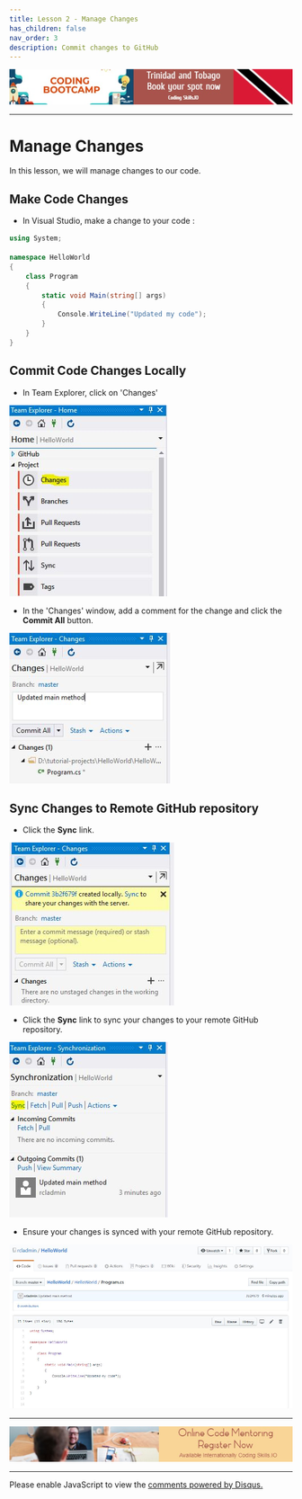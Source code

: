 ```yaml
---
title: Lesson 2 - Manage Changes
has_children: false
nav_order: 3
description: Commit changes to GitHub
---
```


[![ad](../img/bootcamp.jpg)](https://rclapp.com/bootcamp.html)

****

# Manage Changes

In this lesson, we will manage changes to our code.

## Make Code Changes

- In Visual Studio, make a change to your code :

```csharp
using System;

namespace HelloWorld
{
    class Program
    {
        static void Main(string[] args)
        {
            Console.WriteLine("Updated my code");
        }
    }
}
```

## Commit Code Changes Locally

- In Team Explorer, click on 'Changes'

![img](../img/changes.JPG)

- In the 'Changes' window, add a comment for the change and click the **Commit All** button.

![img](../img/changes2.JPG)

## Sync Changes to Remote GitHub repository

- Click the **Sync** link.

![img](../img/changes3.JPG)

- Click the **Sync** link to sync your changes to your remote GitHub repository.

![img](../img/changes4.JPG)

- Ensure your changes is synced with your remote GitHub repository.

![img](../img/changes5.JPG)

****

[![ad](../img/online-mentoring.jpg)](https://rclapp.com/mentors.html)

****

<div id="disqus_thread"></div>
<script>
var disqus_config = function () {
this.page.url = 'https://github.tutorial.rclapp.com/lessons/lesson2.html';
this.page.identifier = 'a02-02'; 
};
(function() { 
var d = document, s = d.createElement('script');
s.src = 'https://coding-skills-io.disqus.com/embed.js';
s.setAttribute('data-timestamp', +new Date());
(d.head || d.body).appendChild(s);
})();
</script>
<noscript>Please enable JavaScript to view the <a href="https://disqus.com/?ref_noscript">comments powered by Disqus.</a></noscript>